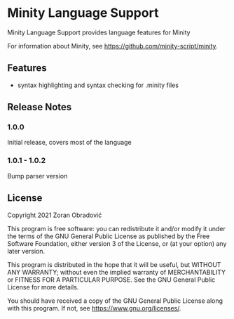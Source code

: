 # Minity Language Support

Minity Language Support provides language features for Minity

For information about Minity, see https://github.com/minity-script/minity.

## Features

* syntax highlighting and syntax checking for .minity files


## Release Notes

### 1.0.0

Initial release, covers most of the language

### 1.0.1 - 1.0.2

Bump parser version


## License

Copyright 2021 Zoran Obradović

This program is free software: you can redistribute it and/or modify
it under the terms of the GNU General Public License as published by
the Free Software Foundation, either version 3 of the License, or
(at your option) any later version.

This program is distributed in the hope that it will be useful,
but WITHOUT ANY WARRANTY; without even the implied warranty of
MERCHANTABILITY or FITNESS FOR A PARTICULAR PURPOSE.  See the
GNU General Public License for more details.

You should have received a copy of the GNU General Public License
along with this program.  If not, see <https://www.gnu.org/licenses/>.